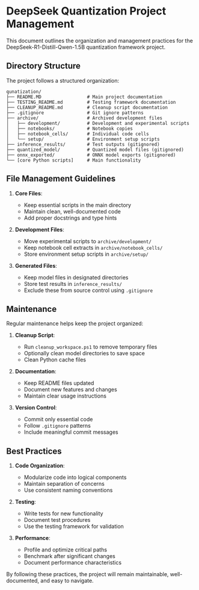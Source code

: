 # DeepSeek Quantization Project Management

This document outlines the organization and management practices for the DeepSeek-R1-Distill-Qwen-1.5B quantization framework project.

## Directory Structure

The project follows a structured organization:

```
qunatization/
├── README.MD                 # Main project documentation
├── TESTING_README.md         # Testing framework documentation
├── CLEANUP_README.md         # Cleanup script documentation
├── .gitignore                # Git ignore patterns
├── archive/                  # Archived development files
│   ├── development/          # Development and experimental scripts
│   ├── notebooks/            # Notebook copies
│   ├── notebook_cells/       # Individual code cells
│   └── setup/                # Environment setup scripts
├── inference_results/        # Test outputs (gitignored)
├── quantized_model/          # Quantized model files (gitignored)
├── onnx_exported/            # ONNX model exports (gitignored)
└── [core Python scripts]     # Main functionality
```

## File Management Guidelines

1. **Core Files**: 
   - Keep essential scripts in the main directory
   - Maintain clean, well-documented code
   - Add proper docstrings and type hints

2. **Development Files**:
   - Move experimental scripts to `archive/development/`
   - Keep notebook cell extracts in `archive/notebook_cells/`
   - Store environment setup scripts in `archive/setup/`

3. **Generated Files**:
   - Keep model files in designated directories
   - Store test results in `inference_results/`
   - Exclude these from source control using `.gitignore`

## Maintenance

Regular maintenance helps keep the project organized:

1. **Cleanup Script**:
   - Run `cleanup_workspace.ps1` to remove temporary files
   - Optionally clean model directories to save space
   - Clean Python cache files

2. **Documentation**:
   - Keep README files updated
   - Document new features and changes
   - Maintain clear usage instructions

3. **Version Control**:
   - Commit only essential code
   - Follow `.gitignore` patterns
   - Include meaningful commit messages

## Best Practices

1. **Code Organization**:
   - Modularize code into logical components
   - Maintain separation of concerns
   - Use consistent naming conventions

2. **Testing**:
   - Write tests for new functionality
   - Document test procedures
   - Use the testing framework for validation

3. **Performance**:
   - Profile and optimize critical paths
   - Benchmark after significant changes
   - Document performance characteristics

By following these practices, the project will remain maintainable, well-documented, and easy to navigate.
